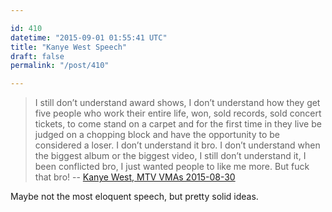 ```yaml
---

id: 410
datetime: "2015-09-01 01:55:41 UTC"
title: "Kanye West Speech"
draft: false
permalink: "/post/410"

---
```


> I still don’t understand award shows, I don’t understand how they get five people who work their entire life, won, sold records, sold concert tickets, to come stand on a carpet and for the first time in they live be judged on a chopping block and have the opportunity to be considered a loser. I don’t understand it bro. I don’t understand when the biggest album or the biggest video, I still don’t understand it, I been conflicted bro, I just wanted people to like me more. But fuck that bro! -- [Kanye West, MTV VMAs 2015-08-30](http://genius.com/Kanye-west-mtv-vmas-2015-vanguard-acceptance-speech-lyrics/)

Maybe not the most eloquent speech, but pretty solid ideas. 

